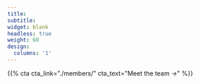 ```yaml
---
title:
subtitle:
widget: blank
headless: true
weight: 60
design:
  columns: '1'
---
```


{{% cta cta_link="./members/" cta_text="Meet the team →" %}}
